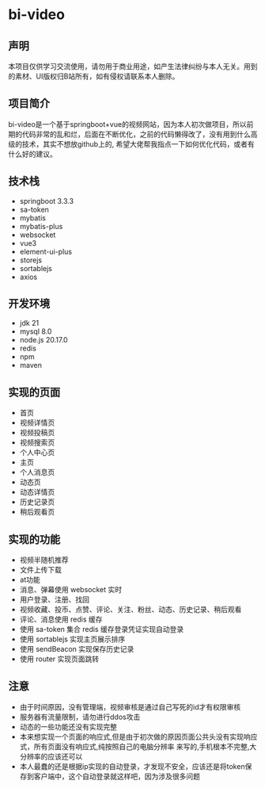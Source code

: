 bi-video
===

## 声明
本项目仅供学习交流使用，请勿用于商业用途，如产生法律纠纷与本人无关。用到的素材、UI版权归B站所有，如有侵权请联系本人删除。

## 项目简介
bi-video是一个基于springboot+vue的视频网站，因为本人初次做项目，所以前期的代码非常的乱和烂，后面在不断优化，之前的代码懒得改了，没有用到什么高级的技术，其实不想放github上的, 希望大佬帮我指点一下如何优化代码，或者有什么好的建议。

## 技术栈
- springboot 3.3.3
- sa-token
- mybatis
- mybatis-plus
- websocket
- vue3
- element-ui-plus
- storejs
- sortablejs
- axios

## 开发环境
- jdk 21
- mysql 8.0
- node.js 20.17.0
- redis
- npm
- maven

## 实现的页面
- 首页
- 视频详情页
- 视频投稿页
- 视频搜索页
- 个人中心页
- 主页
- 个人消息页
- 动态页
- 动态详情页
- 历史记录页
- 稍后观看页

## 实现的功能
- 视频半随机推荐
- 文件上传下载
- at功能
- 消息、弹幕使用 websocket 实时
- 用户登录、注册、找回
- 视频收藏、投币、点赞、评论、关注、粉丝、动态、历史记录、稍后观看
- 评论、消息使用 redis 缓存
- 使用 sa-token 集合 redis 缓存登录凭证实现自动登录
- 使用 sortablejs 实现主页展示排序
- 使用 sendBeacon 实现保存历史记录
- 使用 router 实现页面跳转

## 注意
- 由于时间原因，没有管理端，视频审核是通过自己写死的id才有权限审核
- 服务器有流量限制，请勿进行ddos攻击
- 动态的一些功能还没有实现完整
- 本来想实现一个页面的响应式,但是由于初次做的原因页面公共头没有实现响应式，所有页面没有响应式,纯按照自己的电脑分辨率
  来写的,手机根本不完整,大分辨率的应该还可以
- 本人最蠢的还是根据ip实现的自动登录，才发现不安全，应该还是将token保存到客户端中，这个自动登录就这样吧，因为涉及很多问题



